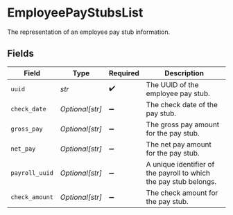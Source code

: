 # EmployeePayStubsList

The representation of an employee pay stub information.


## Fields

| Field                                                             | Type                                                              | Required                                                          | Description                                                       |
| ----------------------------------------------------------------- | ----------------------------------------------------------------- | ----------------------------------------------------------------- | ----------------------------------------------------------------- |
| `uuid`                                                            | *str*                                                             | :heavy_check_mark:                                                | The UUID of the employee pay stub.                                |
| `check_date`                                                      | *Optional[str]*                                                   | :heavy_minus_sign:                                                | The check date of the pay stub.                                   |
| `gross_pay`                                                       | *Optional[str]*                                                   | :heavy_minus_sign:                                                | The gross pay amount for the pay stub.                            |
| `net_pay`                                                         | *Optional[str]*                                                   | :heavy_minus_sign:                                                | The net pay amount for the pay stub.                              |
| `payroll_uuid`                                                    | *Optional[str]*                                                   | :heavy_minus_sign:                                                | A unique identifier of the payroll to which the pay stub belongs. |
| `check_amount`                                                    | *Optional[str]*                                                   | :heavy_minus_sign:                                                | The check amount for the pay stub.                                |